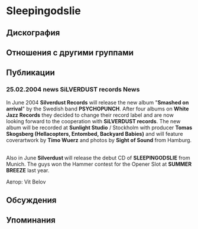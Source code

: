 # Sleepingodslie



## Дискография


## Отношения с другими группами


## Публикации

### 25.02.2004 news SiLVERDUST records News

<P>In June 2004&nbsp;<B>Silverdust Records</B>&nbsp;will release the new album "<B>Smashed on arrival</B>" by the Swedish band <B>PSYCHOPUNCH</B>. After four albums on <B>White Jazz Records</B> they decided to change their record label and are now looking forward to the cooperation with <B>SiLVERDUST records</B>. The new album will be recorded at <B>Sunlight Studio</B> / Stockholm with producer <B>Tomas Skogsberg (Hellacopters, Entombed, Backyard Babies)</B> and will feature coverartwork by <B>Timo Wuerz</B> and photos by <B>Sight of Sound</B> from Hamburg.</P>
<P><BR>Also in June&nbsp;<B>Silverdust </B>will release the debut CD of <B>SLEEPINGODSLIE</B> from Munich. The guys won the Hammer contest for the Opener Slot at <B>SUMMER BREEZE</B> last year.<BR></P>
Автор: Vit Belov


## Обсуждения


## Упоминания

